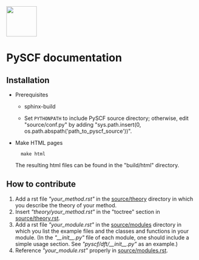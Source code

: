 <div align="left">
  <img src="https://github.com/pyscf/pyscf-doc/blob/master/logo/pyscf-logo.png" height="80px"/>
</div>

PySCF documentation
===================


Installation
------------

* Prerequisites
    - sphinx-build

    - Set `PYTHONPATH` to include PySCF source directory; otherwise, edit \"source/conf.py\" by adding \"sys.path.insert(0, os.path.abspath('path\_to\_pyscf\_source'))\".

* Make HTML pages

        make html

    The resulting html files can be found in the \"build/html\" directory.

How to contribute
-----------------

1.  Add a rst file *\"your\_method.rst\"* in the [source/theory](source/theory/) directory in which you describe the theory of your method.
2.  Insert *\"theory/your\_method.rst\"* in the \"toctree\" section in [source/theory.rst](source/theory.rst).
3.  Add a rst file *\"your\_module.rst\"* in the [source/modules](source/modules/) directory in which you list the example files and the classes and functions in your module. (In the *\"\_\_init\_\_.py\"* file of each module, one should include a simple usage section. See *\"pyscf/dft/\_\_init\_\_.py\"* as an example.)
4.  Reference *\"your\_module.rst\"* properly in [source/modules.rst](source/modules.rst).
